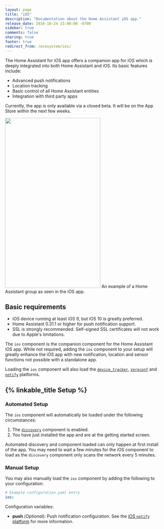 ```yaml
---
layout: page
title: "iOS"
description: "Documentation about the Home Assistant iOS app."
release_date: 2016-10-24 15:00:00 -0700
sidebar: true
comments: false
sharing: true
footer: true
redirect_from: /ecosystem/ios/
---
```


The Home Assistant for iOS app offers a companion app for iOS which is deeply integrated into both Home Assistant and iOS. Its basic features include:

* Advanced push notifications
* Location tracking
* Basic control of all Home Assistant entities
* Integration with third party apps

<p class='note warning'>
Currently, the app is only available via a closed beta. It will be on the App Store within the next few weeks.
</p>

<p class='img'>
  <img src='/images/ios/control1.png' width='310' height='552' />
  An example of a Home Assistant group as seen in the iOS app.
</p>

## Basic requirements

* iOS device running at least iOS 9, but iOS 10 is greatly preferred.
* Home Assistant 0.31.1 or higher for push notification support.
* SSL is strongly recommended. Self-signed SSL certificates will not work due to Apple's limitations.

The `ios` component is the companion component for the Home Assistant iOS app. While not required, adding the `ios` component to your setup will greatly enhance the iOS app with new notification, location and sensor functions not possible with a standalone app.

Loading the `ios` component will also load the [`device_tracker`][device-tracker], [`zeroconf`][zeroconf] and [`notify`][notify] platforms.

## {% linkable_title Setup %}

### Automated Setup

The `ios` component will automatically be loaded under the following circumstances:

1. The [`discovery`][discovery] component is enabled.
2. You have just installed the app and are at the getting started screen.

Automated discovery and component loaded can only happen at first install of the app. You may need to wait a few minutes for the iOS component to load as the `discovery` component only scans the network every 5 minutes.

### Manual Setup

You may also manually load the `ios` component by adding the following to your configuration:

```yaml
# Example configuration.yaml entry
ios:
```

Configuration variables:

- **push** (*Optional*): Push notification configuration. See the [iOS `notify` platform][ios-notify] for more information.

[discovery]: /components/discovery
[device-tracker]: /components/device_tracker
[zeroconf]: /components/zeroconf
[notify]: /components/notify
[ios-notify]: /ecosystem/ios/notifications/
